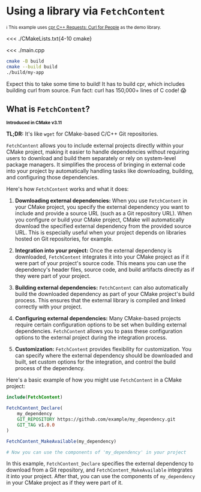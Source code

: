 # Using a library via `FetchContent`

<sup>ℹ This example uses [cpr C++ Requests: Curl for People](https://docs.libcpr.org/) as the demo library.</sup>

<<< ./CMakeLists.txt{4-10 cmake}

<<< ./main.cpp

```sh
cmake -B build
cmake --build build
./build/my-app
```

Expect this to take some time to build! It has to build cpr, which includes building curl from source. Fun fact: curl has 150,000+ lines of C code! 😱

## What is `FetchContent`?

<sup>**Introduced in CMake v3.11**</sup>

**TL;DR:** It's like `wget` for CMake-based C/C++ Git repositories.

`FetchContent` allows you to include external projects directly within your CMake project, making it easier to handle dependencies without requiring users to download and build them separately or rely on system-level package managers. It simplifies the process of bringing in external code into your project by automatically handling tasks like downloading, building, and configuring those dependencies.

Here's how `FetchContent` works and what it does:

1. **Downloading external dependencies:** When you use `FetchContent` in your CMake project, you specify the external dependency you want to include and provide a source URL (such as a Git repository URL). When you configure or build your CMake project, CMake will automatically download the specified external dependency from the provided source URL. This is especially useful when your project depends on libraries hosted on Git repositories, for example.

2. **Integration into your project:** Once the external dependency is downloaded, `FetchContent` integrates it into your CMake project as if it were part of your project's source code. This means you can use the dependency's header files, source code, and build artifacts directly as if they were part of your project.

3. **Building external dependencies:** `FetchContent` can also automatically build the downloaded dependency as part of your CMake project's build process. This ensures that the external library is compiled and linked correctly with your project.

4. **Configuring external dependencies:** Many CMake-based projects require certain configuration options to be set when building external dependencies. `FetchContent` allows you to pass these configuration options to the external project during the integration process.

5. **Customization:** `FetchContent` provides flexibility for customization. You can specify where the external dependency should be downloaded and built, set custom options for the integration, and control the build process of the dependency.

Here's a basic example of how you might use `FetchContent` in a CMake project:

```cmake
include(FetchContent)

FetchContent_Declare(
    my_dependency
    GIT_REPOSITORY https://github.com/example/my_dependency.git
    GIT_TAG v1.0.0
)

FetchContent_MakeAvailable(my_dependency)

# Now you can use the components of 'my_dependency' in your project
```

In this example, `FetchContent_Declare` specifies the external dependency to download from a Git repository, and `FetchContent_MakeAvailable` integrates it into your project. After that, you can use the components of `my_dependency` in your CMake project as if they were part of it.
